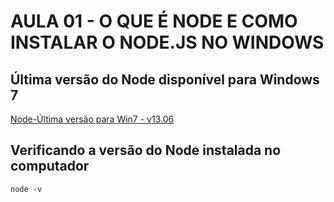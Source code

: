 # AULA 01 - O QUE É NODE E COMO INSTALAR O NODE.JS NO WINDOWS
## Última versão do Node disponível para Windows 7
[Node-Última versão para Win7 - v13.06](https://nodejs.org/download/release/v13.6.0/)

## Verificando a versão do Node instalada no computador
```node -v```